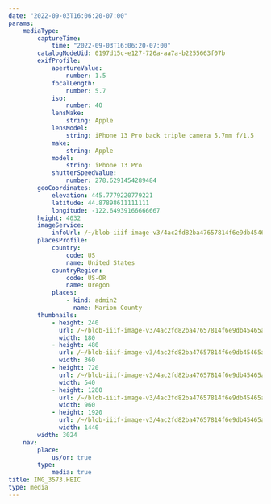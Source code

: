 ```yaml
---
date: "2022-09-03T16:06:20-07:00"
params:
    mediaType:
        captureTime:
            time: "2022-09-03T16:06:20-07:00"
        catalogNodeUid: 0197d15c-e127-726a-aa7a-b2255663f07b
        exifProfile:
            apertureValue:
                number: 1.5
            focalLength:
                number: 5.7
            iso:
                number: 40
            lensMake:
                string: Apple
            lensModel:
                string: iPhone 13 Pro back triple camera 5.7mm f/1.5
            make:
                string: Apple
            model:
                string: iPhone 13 Pro
            shutterSpeedValue:
                number: 278.6291454289484
        geoCoordinates:
            elevation: 445.7779220779221
            latitude: 44.87898611111111
            longitude: -122.64939166666667
        height: 4032
        imageService:
            infoUrl: /~/blob-iiif-image-v3/4ac2fd82ba47657814f6e9db45465a4061652a82dc50bab5b8f6b2311053b766/info.json
        placesProfile:
            country:
                code: US
                name: United States
            countryRegion:
                code: US-OR
                name: Oregon
            places:
                - kind: admin2
                  name: Marion County
        thumbnails:
            - height: 240
              url: /~/blob-iiif-image-v3/4ac2fd82ba47657814f6e9db45465a4061652a82dc50bab5b8f6b2311053b766/full/180%2C240/0/default.jpg
              width: 180
            - height: 480
              url: /~/blob-iiif-image-v3/4ac2fd82ba47657814f6e9db45465a4061652a82dc50bab5b8f6b2311053b766/full/360%2C480/0/default.jpg
              width: 360
            - height: 720
              url: /~/blob-iiif-image-v3/4ac2fd82ba47657814f6e9db45465a4061652a82dc50bab5b8f6b2311053b766/full/540%2C720/0/default.jpg
              width: 540
            - height: 1280
              url: /~/blob-iiif-image-v3/4ac2fd82ba47657814f6e9db45465a4061652a82dc50bab5b8f6b2311053b766/full/960%2C1280/0/default.jpg
              width: 960
            - height: 1920
              url: /~/blob-iiif-image-v3/4ac2fd82ba47657814f6e9db45465a4061652a82dc50bab5b8f6b2311053b766/full/1440%2C1920/0/default.jpg
              width: 1440
        width: 3024
    nav:
        place:
            us/or: true
        type:
            media: true
title: IMG_3573.HEIC
type: media
---
```

